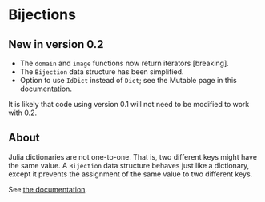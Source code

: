 # Bijections


## New in version 0.2

* The `domain` and `image` functions now return iterators [breaking].
* The `Bijection` data structure has been simplified.
* Option to use `IdDict` instead of `Dict`; see the Mutable page in this documentation. 

It is likely that code using version 0.1 will not need to be modified to work with 0.2.

## About

Julia dictionaries are not one-to-one. That is, two different keys might have the same value. 
A `Bijection` data structure behaves just like a dictionary, except it prevents the assignment of the same value to two different keys.

See [the documentation](https://docs.juliahub.com/General/Bijections/stable/).